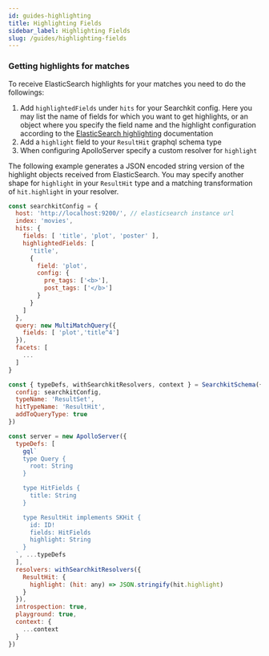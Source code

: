 ```yaml
---
id: guides-highlighting
title: Highlighting Fields 
sidebar_label: Highlighting Fields
slug: /guides/highlighting-fields
---
```


### Getting highlights for matches

To receive ElasticSearch highlights for your matches you need to do the followings:

1. Add `highlightedFields` under `hits` for your Searchkit config. Here you may list the name of fields for which you want to get highlights, or an object where you specify the field name and the highlight configuration according to the  [ElasticSearch highlighting](https://www.elastic.co/guide/en/elasticsearch/reference/current/highlighting.html) documentation
2. Add a `highlight` field to your `ResultHit` graphql schema type
3. When configuring ApolloServer specify a custom resolver for `highlight`


The following example generates a JSON encoded string version of the highlight objects received from ElasticSearch. You may specify another shape for `highlight` in your `ResultHit` type and a matching transformation of `hit.highlight` in your resolver.

```js
const searchkitConfig = {
  host: 'http://localhost:9200/', // elasticsearch instance url
  index: 'movies',
  hits: {
    fields: [ 'title', 'plot', 'poster' ],
    highlightedFields: [
      'title',
      {
        field: 'plot',
        config: { 
          pre_tags: ['<b>'], 
          post_tags: ['</b>'] 
        }
      }
    ]
  },
  query: new MultiMatchQuery({ 
    fields: [ 'plot','title^4'] 
  }),
  facets: [
    ...
  ]
}

const { typeDefs, withSearchkitResolvers, context } = SearchkitSchema({
  config: searchkitConfig,
  typeName: 'ResultSet', 
  hitTypeName: 'ResultHit',
  addToQueryType: true 
})

const server = new ApolloServer({
  typeDefs: [
    gql`
    type Query {
      root: String
    }

    type HitFields {
      title: String
    }

    type ResultHit implements SKHit {
      id: ID!
      fields: HitFields
      highlight: String
    }
  `, ...typeDefs
  ],
  resolvers: withSearchkitResolvers({
    ResultHit: {
      highlight: (hit: any) => JSON.stringify(hit.highlight)
    }
  }),
  introspection: true,
  playground: true,
  context: {
    ...context
  }
})
```